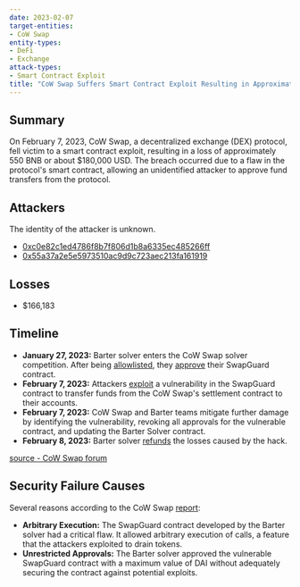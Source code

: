 ```yaml
---
date: 2023-02-07
target-entities: 
- CoW Swap
entity-types:
- DeFi
- Exchange
attack-types:
- Smart Contract Exploit
title: "CoW Swap Suffers Smart Contract Exploit Resulting in Approximately $166K Loss"
---
```


## Summary

On February 7, 2023, CoW Swap, a decentralized exchange (DEX) protocol, fell victim to a smart contract exploit, resulting in a loss of approximately 550 BNB or about $180,000 USD. The breach occurred due to a flaw in the protocol's smart contract, allowing an unidentified attacker to approve fund transfers from the protocol.

## Attackers

The identity of the attacker is unknown.

- [0xc0e82c1ed4786f8b7f806d1b8a6335ec485266ff](https://etherscan.io/address/0xc0e82c1ed4786f8b7f806d1b8a6335ec485266ff)
- [0x55a37a2e5e5973510ac9d9c723aec213fa161919](https://etherscan.io/address/0x55a37a2e5e5973510ac9d9c723aec213fa161919)

## Losses

- $166,183

## Timeline

- **January 27, 2023:** Barter solver enters the CoW Swap solver competition. After being [allowlisted](https://etherscan.io/tx/0x7374b8157267b0c6d8cc05e812e68ddff045c5bdb5ca915c32193e9f752d5947), they [approve](https://etherscan.io/tx/0x92f906bce94bab417cccc87ae046448d7fb8c2c0350b7ed911545577acb3bfc1) their SwapGuard contract.
- **February 7, 2023:** Attackers [exploit](https://dune.com/queries/1543508) a vulnerability in the SwapGuard contract to transfer funds from the CoW Swap's settlement contract to their accounts.
- **February 7, 2023:** CoW Swap and Barter teams mitigate further damage by identifying the vulnerability, revoking all approvals for the vulnerable contract, and updating the Barter Solver contract.
- **February 8, 2023:** Barter solver [refunds](https://etherscan.io/tx/0x61a5196468b276bcedc3aab2f2fe255c2d54ca1c655523f4b25c99b1a224e715) the losses caused by the hack.

[source - CoW Swap forum](https://forum.cow.fi/t/cip-22-slashing-of-the-barter-solver-responsible-for-a-hack-causing-cow-dao-a-loss-of-1-week-fee-accrual/1440)

## Security Failure Causes

Several reasons according to the CoW Swap [report](https://blog.cow.fi/cow-swap-solver-exploit-post-mortem-07-02-2023-2faa9f918e29):
- **Arbitrary Execution:** The SwapGuard contract developed by the Barter solver had a critical flaw. It allowed arbitrary execution of calls, a feature that the attackers exploited to drain tokens.
- **Unrestricted Approvals:** The Barter solver approved the vulnerable SwapGuard contract with a maximum value of DAI without adequately securing the contract against potential exploits.

